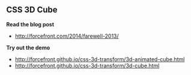 CSS 3D Cube
-----------

**Read the blog post**

+ http://forcefront.com/2014/farewell-2013/


**Try out the demo**

+ http://forcefront.github.io/css-3d-transform/3d-animated-cube.html
+ http://forcefront.github.io/css-3d-transform/3d-cube.html